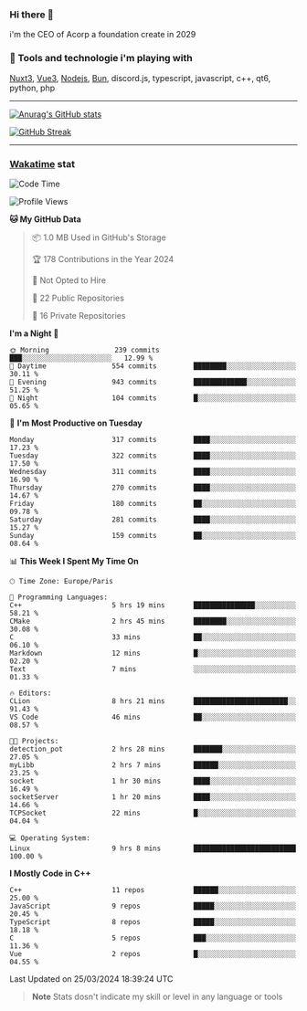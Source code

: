 ### Hi there 👋

i'm the CEO of Acorp a foundation create in 2029  

### 🧰 Tools and technologie i'm playing with

[Nuxt3](https://nuxt.com), [Vue3](https://vuejs.org/), [Nodejs](https://nodejs.org), [Bun](https://bun.sh/), discord.js, typescript, javascript, c++, qt6, python, php

---

[![Anurag's GitHub stats](https://github-readme-stats.vercel.app/api?username=ackimixs&show_icons=true&theme=github_dark&count_private=true)](https://www.ackimixs.xyz)

[![GitHub Streak](https://github-readme-streak-stats.herokuapp.com?user=Ackimixs&theme=github-dark-blue&date_format=j%20M%5B%20Y%5D&mode=weekly)](https://git.io/streak-stats)

---
 
 ### [Wakatime](https://wakatime.com/) stat

<!--START_SECTION:waka-->
![Code Time](http://img.shields.io/badge/Code%20Time-969%20hrs%2037%20mins-blue)

![Profile Views](http://img.shields.io/badge/Profile%20Views-0-blue)

**🐱 My GitHub Data** 

> 📦 1.0 MB Used in GitHub's Storage 
 > 
> 🏆 178 Contributions in the Year 2024
 > 
> 🚫 Not Opted to Hire
 > 
> 📜 22 Public Repositories 
 > 
> 🔑 16 Private Repositories 
 > 
**I'm a Night 🦉** 

```text
🌞 Morning                239 commits         ███░░░░░░░░░░░░░░░░░░░░░░   12.99 % 
🌆 Daytime                554 commits         ████████░░░░░░░░░░░░░░░░░   30.11 % 
🌃 Evening                943 commits         █████████████░░░░░░░░░░░░   51.25 % 
🌙 Night                  104 commits         █░░░░░░░░░░░░░░░░░░░░░░░░   05.65 % 
```
📅 **I'm Most Productive on Tuesday** 

```text
Monday                   317 commits         ████░░░░░░░░░░░░░░░░░░░░░   17.23 % 
Tuesday                  322 commits         ████░░░░░░░░░░░░░░░░░░░░░   17.50 % 
Wednesday                311 commits         ████░░░░░░░░░░░░░░░░░░░░░   16.90 % 
Thursday                 270 commits         ████░░░░░░░░░░░░░░░░░░░░░   14.67 % 
Friday                   180 commits         ██░░░░░░░░░░░░░░░░░░░░░░░   09.78 % 
Saturday                 281 commits         ████░░░░░░░░░░░░░░░░░░░░░   15.27 % 
Sunday                   159 commits         ██░░░░░░░░░░░░░░░░░░░░░░░   08.64 % 
```


📊 **This Week I Spent My Time On** 

```text
🕑︎ Time Zone: Europe/Paris

💬 Programming Languages: 
C++                      5 hrs 19 mins       ███████████████░░░░░░░░░░   58.21 % 
CMake                    2 hrs 45 mins       ████████░░░░░░░░░░░░░░░░░   30.08 % 
C                        33 mins             ██░░░░░░░░░░░░░░░░░░░░░░░   06.10 % 
Markdown                 12 mins             █░░░░░░░░░░░░░░░░░░░░░░░░   02.20 % 
Text                     7 mins              ░░░░░░░░░░░░░░░░░░░░░░░░░   01.33 % 

🔥 Editors: 
CLion                    8 hrs 21 mins       ███████████████████████░░   91.43 % 
VS Code                  46 mins             ██░░░░░░░░░░░░░░░░░░░░░░░   08.57 % 

🐱‍💻 Projects: 
detection_pot            2 hrs 28 mins       ███████░░░░░░░░░░░░░░░░░░   27.05 % 
myLibb                   2 hrs 7 mins        ██████░░░░░░░░░░░░░░░░░░░   23.25 % 
socket                   1 hr 30 mins        ████░░░░░░░░░░░░░░░░░░░░░   16.49 % 
socketServer             1 hr 20 mins        ████░░░░░░░░░░░░░░░░░░░░░   14.66 % 
TCPSocket                22 mins             █░░░░░░░░░░░░░░░░░░░░░░░░   04.04 % 

💻 Operating System: 
Linux                    9 hrs 8 mins        █████████████████████████   100.00 % 
```

**I Mostly Code in C++** 

```text
C++                      11 repos            ██████░░░░░░░░░░░░░░░░░░░   25.00 % 
JavaScript               9 repos             █████░░░░░░░░░░░░░░░░░░░░   20.45 % 
TypeScript               8 repos             █████░░░░░░░░░░░░░░░░░░░░   18.18 % 
C                        5 repos             ███░░░░░░░░░░░░░░░░░░░░░░   11.36 % 
Vue                      2 repos             █░░░░░░░░░░░░░░░░░░░░░░░░   04.55 % 
```




 Last Updated on 25/03/2024 18:39:24 UTC
<!--END_SECTION:waka-->

> **Note**
> Stats dosn't indicate my skill or level in any language or tools
